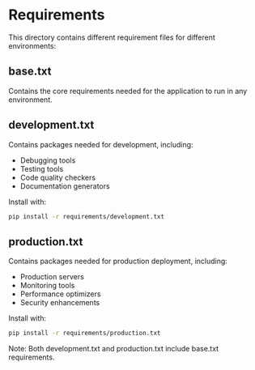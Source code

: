 # Requirements

This directory contains different requirement files for different environments:

## base.txt
Contains the core requirements needed for the application to run in any environment.

## development.txt
Contains packages needed for development, including:
- Debugging tools
- Testing tools
- Code quality checkers
- Documentation generators

Install with:
```bash
pip install -r requirements/development.txt
```

## production.txt
Contains packages needed for production deployment, including:
- Production servers
- Monitoring tools
- Performance optimizers
- Security enhancements

Install with:
```bash
pip install -r requirements/production.txt
```

Note: Both development.txt and production.txt include base.txt requirements.